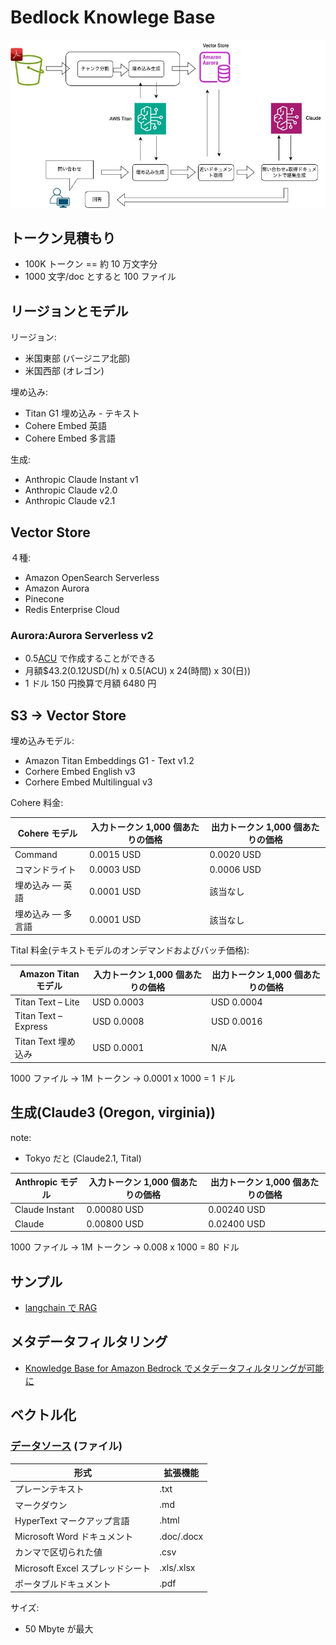 # Bedlock Knowlege Base

![](aws_bedrock_kb.jpg)

## トークン見積もり

- 100K トークン == 約 10 万文字分
- 1000 文字/doc とすると 100 ファイル

## リージョンとモデル

リージョン:

- 米国東部 (バージニア北部)
- 米国西部 (オレゴン)

埋め込み:

- Titan G1 埋め込み - テキスト
- Cohere Embed 英語
- Cohere Embed 多言語

生成:

- Anthropic Claude Instant v1
- Anthropic Claude v2.0
- Anthropic Claude v2.1

## Vector Store

４種:

- Amazon OpenSearch Serverless
- Amazon Aurora
- Pinecone
- Redis Enterprise Cloud

### Aurora:Aurora Serverless v2

- 0.5[ACU](https://zenn.dev/yama_1998/articles/515cfe30b712e4) で作成することができる
- 月額$43.2(0.12USD(/h) x 0.5(ACU) x 24(時間) x 30(日))
- 1 ドル 150 円換算で月額 6480 円

## S3 -> Vector Store

埋め込みモデル:

- Amazon Titan Embeddings G1 - Text v1.2
- Corhere Embed English v3
- Corhere Embed Multilingual v3

Cohere 料金:

| Cohere モデル     | 入力トークン 1,000 個あたりの価格 | 出力トークン 1,000 個あたりの価格 |
| ----------------- | --------------------------------- | --------------------------------- |
| Command           | 0.0015 USD                        | 0.0020 USD                        |
| コマンドライト    | 0.0003 USD                        | 0.0006 USD                        |
| 埋め込み — 英語   | 0.0001 USD                        | 該当なし                          |
| 埋め込み — 多言語 | 0.0001 USD                        | 該当なし                          |

Tital 料金(テキストモデルのオンデマンドおよびバッチ価格):

| Amazon Titan モデル  | 入力トークン 1,000 個あたりの価格 | 出力トークン 1,000 個あたりの価格 |
| -------------------- | --------------------------------- | --------------------------------- |
| Titan Text – Lite    | USD 0.0003                        | USD 0.0004                        |
| Titan Text – Express | USD 0.0008                        | USD 0.0016                        |
| Titan Text 埋め込み  | USD 0.0001                        | N/A                               |

1000 ファイル -> 1M トークン -> 0.0001 x 1000 = 1 ドル

## 生成(Claude3 (Oregon, virginia))

note:

- Tokyo だと (Claude2.1, Tital)

| Anthropic モデル | 入力トークン 1,000 個あたりの価格 | 出力トークン 1,000 個あたりの価格 |
| ---------------- | --------------------------------- | --------------------------------- |
| Claude Instant   | 0.00080 USD                       | 0.00240 USD                       |
| Claude           | 0.00800 USD                       | 0.02400 USD                       |

1000 ファイル -> 1M トークン -> 0.008 x 1000 = 80 ドル

## サンプル

- [langchain で RAG](kb_lc.py)

## メタデータフィルタリング

- [Knowledge Base for Amazon Bedrock でメタデータフィルタリングが可能に](https://qiita.com/hayao_k/items/f486b7d1385c8d5f897c)

## ベクトル化

### [データソース](https://docs.aws.amazon.com/ja_jp/bedrock/latest/userguide/knowledge-base-ds.html) (ファイル)

| 形式                             | 拡張機能   |
| -------------------------------- | ---------- |
| プレーンテキスト                 | .txt       |
| マークダウン                     | .md        |
| HyperText マークアップ言語       | .html      |
| Microsoft Word ドキュメント      | .doc/.docx |
| カンマで区切られた値             | .csv       |
| Microsoft Excel スプレッドシート | .xls/.xlsx |
| ポータブルドキュメント           | .pdf       |

サイズ:

- 50 Mbyte が最大
